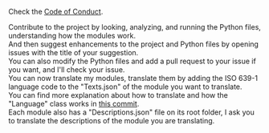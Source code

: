 Check the [Code of Conduct](https://github.com/Stake2/Python/blob/main/CODE_OF_CONDUCT.md).

Contribute to the project by looking, analyzing, and running the Python files, understanding how the modules work.<br>
And then suggest enhancements to the project and Python files by opening issues with the title of your suggestion.<br>
You can also modify the Python files and add a pull request to your issue if you want, and I'll check your issue.<br>
You can now translate my modules, translate them by adding the ISO 639-1 language code to the "Texts.json" of the module you want to translate.<br>
You can find more explanation about how to translate and how the "Language" class works in [this commit](https://github.com/Stake2/Python/commit/adc667c86df4280fdb7867307b240dd15366cac4).<br>
Each module also has a "Descriptions.json" file on its root folder, I ask you to translate the descriptions of the module you are translating.